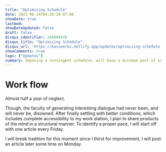 ```yaml
---
title: "Optimizing Schedule"
date: 2023-06-24T04:20:28-07:00
showDate: true
lastmod: 
showDateUpdated: false
draft: false
disqus_identifier: 245894976
disqus_title: "Optimizing Schedule"
disqus_url: 'https://kaszworkx.netlify.app/updates/optimizing-schedule'
showComments: true
tags: ["Updates"]
summary: Imposing a contingent schedule, will have a minimum post of one every Friday.
---
```

# Work flow 

Almost half a year of neglect.

Though, the faculty of generating interesting dialogue had never been, and will never be, disowned. After finally settling with better conditions, which includes complete accessibility to my work station, I plan to share products of the mind in a structural manner. To identify a proper pace, I will start off with one article every Friday. 

I will break tradition for this moment since I thirst for improvement, I will post an article later some time on Monday.
